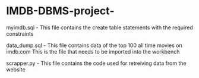 # IMDB-DBMS-project-

myimdb.sql -
This file contains the 	create table statements with the required constraints

data_dump.sql - 
This file contains data of the top 100 all time movies on imdb.com
This is the file that needs to be imported into the workbench

scrapper.py - 
This file contains the code used for retreiving data from the website